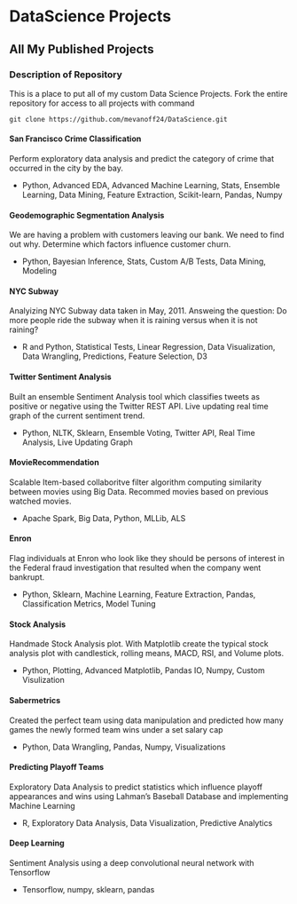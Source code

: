 # DataScience Projects

## All My Published Projects

### Description of Repository
This is a place to put all of my custom Data Science Projects. Fork the entire repository for access to all projects with command 
```
git clone https://github.com/mevanoff24/DataScience.git
```

#### San Francisco Crime Classification
Perform exploratory data analysis and predict the category of crime that occurred in the city by the bay.
- Python, Advanced EDA, Advanced Machine Learning, Stats, Ensemble Learning, Data Mining, Feature Extraction, Scikit-learn, Pandas, Numpy

#### Geodemographic Segmentation Analysis
We are having a problem with customers leaving our bank. We need to find out why. Determine which factors influence customer churn.
- Python, Bayesian Inference, Stats, Custom A/B Tests, Data Mining, Modeling

#### NYC Subway
Analyizing NYC Subway data taken in May, 2011. Answeing the question: Do more people ride the subway when it is raining versus when it is not raining? 
- R and Python, Statistical Tests, Linear Regression, Data Visualization, Data Wrangling, Predictions, Feature Selection, D3

#### Twitter Sentiment Analysis
Built an ensemble Sentiment Analysis tool which classifies tweets as positive or negative using the Twitter REST API. Live updating real time graph of the current sentiment trend.
- Python, NLTK, Sklearn, Ensemble Voting, Twitter API, Real Time Analysis, Live Updating Graph

#### MovieRecommendation
Scalable Item-based collaboritve filter algorithm computing similarity between movies using Big Data. Recommed movies based on previous watched movies.
- Apache Spark, Big Data, Python, MLLib, ALS

#### Enron
Flag individuals at Enron who look like they should be persons of interest in the Federal fraud investigation that resulted when the company went bankrupt.
- Python, Sklearn, Machine Learning, Feature Extraction, Pandas, Classification Metrics, Model Tuning

#### Stock Analysis
Handmade Stock Analysis plot. With Matplotlib create the typical stock analysis plot with candlestick, rolling means, MACD, RSI, and Volume plots.
- Python, Plotting, Advanced Matplotlib, Pandas IO, Numpy, Custom Visulization

#### Sabermetrics
Created the perfect team using data manipulation and predicted how many games the newly formed team wins under a set salary cap
- Python, Data Wrangling, Pandas, Numpy, Visualizations

#### Predicting Playoff Teams
Exploratory Data Analysis to predict statistics which influence playoff appearances and wins using Lahman’s Baseball Database and implementing Machine Learning 
- R, Exploratory Data Analysis, Data Visualization, Predictive Analytics
 

#### Deep Learning
Sentiment Analysis using a deep convolutional neural network with Tensorflow
- Tensorflow, numpy, sklearn, pandas
